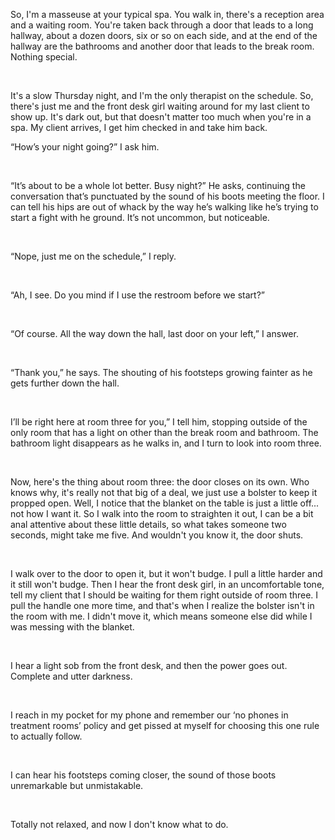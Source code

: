 So, I'm a masseuse at your typical spa. You walk in, there's a reception area and a waiting room. You're taken back through a door that leads to a long hallway, about a dozen doors, six or so on each side, and at the end of the hallway are the bathrooms and another door that leads to the break room. Nothing special.

&#x200B;

It's a slow Thursday night, and I'm the only therapist on the schedule. So, there's just me and the front desk girl waiting around for my last client to show up. It's dark out, but that doesn't matter too much when you're in a spa. My client arrives, I get him checked in and take him back.   
   
 

“How’s your night going?” I ask him.

&#x200B;

“It’s about to be a whole lot better. Busy night?” He asks, continuing the conversation that’s punctuated by the sound of his boots meeting the floor. I can tell his hips are out of whack by the way he’s walking like he’s trying to start a fight with he ground. It’s not uncommon, but noticeable. 

&#x200B;

“Nope, just me on the schedule,” I reply.

&#x200B;

“Ah, I see. Do you mind if I use the restroom before we start?”

&#x200B;

“Of course. All the way down the hall, last door on your left,” I answer.

&#x200B;

“Thank you,” he says. The shouting of his footsteps growing fainter as he gets further down the hall.

&#x200B;

I’ll be right here at room three for you,” I tell him, stopping outside of the only room that has a light on other than the break room and bathroom. The bathroom light disappears as he walks in, and I turn to look into room three.

&#x200B;

Now, here's the thing about room three: the door closes on its own. Who knows why, it's really not that big of a deal, we just use a bolster to keep it propped open. Well, I notice that the blanket on the table is just a little off... not how I want it. So I walk into the room to straighten it out, I can be a bit anal attentive about these little details, so what takes someone two seconds, might take me five. And wouldn't you know it, the door shuts.

&#x200B;

I walk over to the door to open it, but it won't budge. I pull a little harder and it still won't budge. Then I hear the front desk girl, in an uncomfortable tone, tell my client that I should be waiting for them right outside of room three. I pull the handle one more time, and that's when I realize the bolster isn't in the room with me. I didn't move it, which means someone else did while I was messing with the blanket.

&#x200B;

I hear a light sob from the front desk, and then the power goes out. Complete and utter darkness.

&#x200B;

I reach in my pocket for my phone and remember our ‘no phones in treatment rooms’ policy and get pissed at myself for choosing this one rule to actually follow.

&#x200B;

I can hear his footsteps coming closer, the sound of those boots unremarkable but unmistakable.

&#x200B;

Totally not relaxed, and now I don't know what to do.